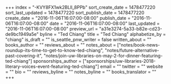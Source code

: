 +++
index = "-KVY8FX1wk2BLll_8PPb"
sort_create_date = 1478477220
sort_last_updated = 1478477220
sort_publish_date = 1478477220
create_date = "2016-11-06T16:07:00-08:00"
publish_date = "2016-11-06T16:07:00-08:00"
date = "2016-11-06T16:07:00-08:00"
last_updated = "2016-11-06T16:07:00-08:00"
preview_url = "a31e3274-5a33-b82e-cd23-de9bc1949a5e"
byline = "Ted Chiang"
title = "Ted Chiang"
alphabetize_by = "chiang"
is_draft = ""
is_seattle_pnw_writer = false
written_about = ""
books_author = ""
reviews_about = ""
notes_about = ["notes/book-news-roundup-its-time-to-get-to-know-ted-chiang", "notes/future-alternative-past-covering-it", "notes/join-uw-libraries-on-may-2-for-dinner-featuring-ted-chiang"]
sponsorships_author = ["sponsorships/uw-libraries-2018-literary-voices-event-featuring-ted-chiang"]
email = ""
twitter = ""
website = ""
bio = ""
reviews_byline = ""
notes_byline = ""
books_translator = ""
+++
